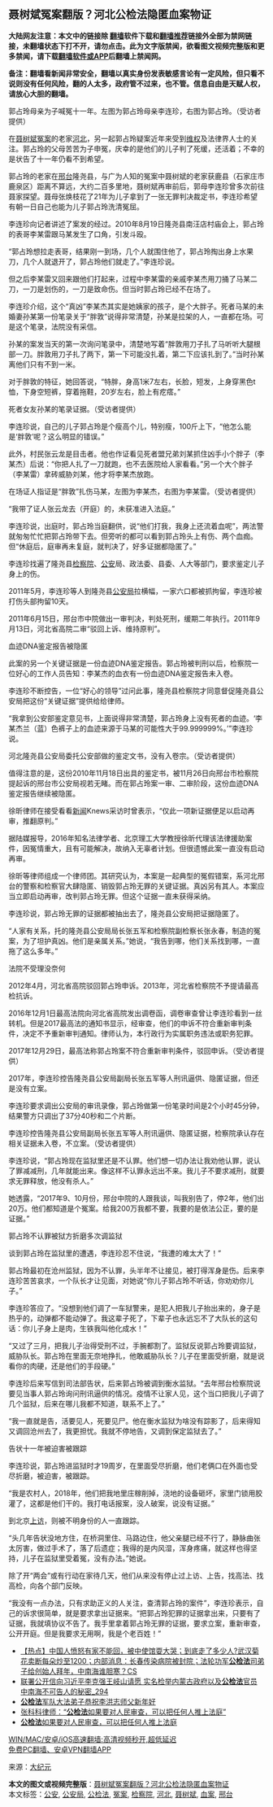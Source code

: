  <h2>聂树斌冤案翻版？河北公检法隐匿血案物证</h2> <p class="notice"><b>大陆网友注意：本文中的链接除 <a href="https://github.com/bannedbook/fanqiang" >翻墙</a>软件下载和<a href="https://github.com/killgcd/justmysocks/blob/master/README.md">翻墙推荐</a>链接外全部为禁网链接，未翻墙状态下打不开，请勿点击。此为文字版禁闻，欲看图文视频完整版和更多禁闻，请下载<a href="https://github.com/bannedbook/fanqiang">翻墙软件或APP</a>后翻墙上禁闻网。</p><p>备注：翻墙看新闻非常安全，翻墙以真实身份发表敏感言论有一定风险，但只看不说则没有任何风险，翻的人太多，政府管不过来，也不管。信息自由是天赋人权，请放心大胆的翻墙。</b></p>  <div class="entry"> <p id="conimg">郭占玲母亲为子喊冤十一年。左图为郭占玲母亲李连珍，右图为郭占玲。（受访者提供）</p> <p>在<a href="https://www.bannedbook.org/bnews/tag/%e8%81%82%e6%a0%91%e6%96%8c/" class="st_tag internal_tag" rel="tag" title="标签 聂树斌 下的日志">聂树斌</a><a href="https://www.bannedbook.org/bnews/tag/%E5%86%A4%E6%A1%88/" class="st_tag internal_tag" rel="tag" title="标签 冤案 下的日志">冤案</a>的老家<a href="https://www.bannedbook.org/bnews/tag/%e6%b2%b3%e5%8c%97/" class="st_tag internal_tag" rel="tag" title="标签 河北 下的日志">河北</a>，另一起郭占玲疑案近年来受到<span class='wp_keywordlink_affiliate'><a href="https://www.bannedbook.org/bnews/weiquan/" title="维权" target="_blank">维权</a></span>及法律界人士的关注。郭占玲的父母苦苦为子申冤，庆幸的是他们的儿子判了死缓，还活着；不幸的是状告了十一年仍看不到希望。</p> <p>郭占玲的老家在<a href="https://www.bannedbook.org/bnews/tag/%E9%82%A2%E5%8F%B0/" class="st_tag internal_tag" rel="tag" title="标签 邢台 下的日志">邢台</a>隆尧县，与广为人知的冤案中聂树斌的老家获鹿县（石家庄市鹿泉区）距离不算远，大约二百多里地，聂树斌再审前后，郭母李连珍曾多次前往聂家探望。聂母张焕枝花了21年为儿子拿到了一张无罪判决裁定书，李连珍希望有朝一日自己也能为儿子郭占玲洗清冤屈。</p> <p>李连珍向记者讲述了案发的经过。2010年8月19日隆尧县南汪店村庙会上，郭占玲的表哥李某雷跟马某发生了口角，引发斗殴。</p> <p>“郭占玲想拉走表哥，结果刚一到场，几个人就围住他了，郭占玲掏出身上水果刀，几个人就退开了，郭占玲他们就走了。”李连珍说。</p> <p>但之后李某雷又回来跟他们打起来，过程中李某雷的亲戚李某杰用刀捅了马某二刀，一刀是划伤的，一刀是致命伤。但当时郭占玲已经不在场了。</p> <p>李连珍介绍，这个“真凶”李某杰其实是她姨家的孩子，是个大胖子。死者马某的未婚妻孙某第一份笔录关于“胖敦”说得非常清楚，孙某是拉架的人，一直都在场。可是这个笔录，法院没有采信。</p> <p>孙某的案发当天的第一次询问笔录中，清楚地写着“胖敦用刀子扎了马听听大腿根部一刀。胖敦用刀子扎了两下，第一下可能没扎着，第二下应该扎到了。”当时孙某离他们只有不到一米。</p> <p>对于胖敦的特征，她回答说，“特胖，身高1米7左右，长脸，短发，上身穿黑色t恤，下身空短裤，穿着拖鞋，20岁左右，脸上有疙瘩。”</p> <p>死者女友孙某的笔录证据。（受访者提供）</p> <p>李连珍说，自己的儿子郭占玲是个瘦高个儿，特别瘦，100斤上下，“他怎么能是‘胖敦’呢？这么明显的错误。”</p> <p>此外，村民张云龙是目击者。他也作证看见死者盟兄弟刘某抓住凶手小个胖子（李某杰）后说：“你把人扎了一刀就跑，也不去医院给人家看看。”另一个大个胖子（李某雷）拿砖威胁刘某，他才将李某杰放跑。</p> <p>在场证人指证是“胖敦”扎伤马某，左图为李某杰，右图为李某雷。（受访者提供）</p>  <p>“我带了证人张云龙去（开庭）的，未获准进入法庭。”</p> <p>李连珍说，出庭时，郭占玲当庭翻供，说“他们打我，我身上还流着血呢”，两法警就匆匆忙忙把郭占玲带下去。但旁听的都可以看到郭占玲头上有伤、两个血痂。但“休庭后，庭审再未复庭，就判决了，好多证据都隐匿了。”</p> <p>李连珍找遍了隆尧县<a href="https://www.bannedbook.org/bnews/tag/%e6%a3%80%e5%af%9f%e9%99%a2/" class="st_tag internal_tag" rel="tag" title="标签 检察院 下的日志">检察院</a>、<a href="https://www.bannedbook.org/bnews/tag/%e5%85%ac%e5%ae%89/" class="st_tag internal_tag" rel="tag" title="标签 公安 下的日志">公安</a>局、政法委、县委、人大等部门，要求鉴定儿子身上的伤。</p> <p>2011年5月，李连珍等人到隆尧县<a href="https://www.bannedbook.org/bnews/tag/%e5%85%ac%e5%ae%89%e5%b1%80/" class="st_tag internal_tag" rel="tag" title="标签 公安局 下的日志">公安局</a>拉横幅，一家六口都被抓拘留，李连珍被打伤头部拘留10天。</p> <p>2011年6月15日，邢台市中院做出一审判决，判处死刑，缓期二年执行。2011年9月13日，河北省高院二审“驳回上诉、维持原判”。</p> <p>血迹DNA鉴定报告被隐匿</p> <p>此案的另一个关键证据是一份血迹DNA鉴定报告。郭占玲被判刑以后，检察院一位好心的工作人员告知：李某杰的血衣有一份血迹DNA鉴定报告未入卷。</p> <p>李连珍不断控告，一位“好心的领导”过问此事，隆尧县检察院才同意督促隆尧县公安局把这份“关键证据”提供给给律师。</p> <p>“我拿到公安部鉴定意见书，上面说得非常清楚，郭占玲身上没有死者的血迹。‘李某杰兰（蓝）色裤子上的血迹来源于马某的可能性大于99.999999%。’”李连珍说。</p> <p>河北隆尧县公安局委托公安部做的鉴定文书，没有入卷宗。（受访者提供）</p> <p>值得注意的是，这份2010年11月18日出具的鉴定书，被11月26日向邢台市检察院提起诉的邢台市公安局视若无睹。而在郭占玲案一审、二审阶段，这份血迹DNA鉴定报告继续被隐匿。</p> <p>徐昕律师在接受看看<span class='wp_keywordlink_affiliate'><a href="https://www.bannedbook.org/" title="新闻">新闻</a></span>Knews采访时曾表示，“仅此一项新证据便足以启动再审，推翻原判。”</p> <p>据陆媒报导，2016年知名法律学者、北京理工大学教授徐昕代理该法律援助案件，因冤情重大，且有可能解决，故纳入无辜者计划。但很遗憾此案一直没有启动再审。</p>  <p>徐昕等律师组成一个律师团。其研究认为，本案是一起典型的冤假错案，系河北邢台的警察和检察官大肆隐匿、销毁郭占玲无罪的关键证据。真凶另有其人。本案应当立即启动再审，改判郭占玲无罪。但这个证据一直未获得采纳。</p> <p>李连珍说，郭占玲无罪的证据都被抽出去了，隆尧县公安局把证据隐匿了。</p> <p>“人家有关系，托的隆尧县公安局局长张五军和检察院副检察长张永春，制造的冤案，为了坦护真凶。他们是亲属关系。”她说，“我告到哪，他们关系找到哪，一直拖了这么多年。”</p> <p>法院不受理没奈何</p> <p>2012年4月，河北省高院驳回郭占玲申诉。2013年，河北省检察院不予提请最高检抗诉。</p> <p>2016年12月1日最高法院向河北省高院发出调卷函，调卷审查曾让李连珍看到一丝转机。但是2017最高法的通知书显示，经审查，他们的申诉不符合重新审判条件，决定不予重新审判通知。律师认为，本行政行为实属职务违法或职务犯罪。</p> <p>2017年12月29日，最高法称郭占玲案不符合重新审判条件，驳回申诉。（受访者提供）</p> <p>2017年，李连珍控告隆尧县公安局副局长张五军等人刑讯逼供、隐匿证据，但还是没有立案。</p> <p>李连珍要求调出公安局的审讯录像，郭占玲做第一份笔录时间是2个小时45分钟，结果警方只调出了37分40秒和二个片断。</p> <p>李连珍控告隆尧县公安局副局长张五军等人刑讯逼供、隐匿证据，检察院承认存在相关证据未入卷，不立案。（受访者提供）</p> <p>李连珍说，“郭占玲现在监狱里还是不认罪。他们想一切办法让我劝他认罪，说认了罪减减刑，几年就能出来。像这样不认罪永远出不来。我儿子不要求减刑，就要求无罪释放，他没有杀人。”</p> <p>她透露，“2017年9、10月份，邢台中院的人跟我谈，叫我别告了，停2年，他们出20万。他们都知道是个冤案。给我200万我都不要，我要的是依法公正，要的是证据。”</p> <p>郭占玲不认罪被狱方折磨多次调监狱</p>  <p>谈到郭占玲在监狱里的遭遇，李连珍忍不住说，“我遭的难太大了！”</p> <p>郭占玲最初在沧州监狱，因为不认罪，头半年不让接见，被打得浑身是伤。后来李连珍苦苦哀求，一个队长才让见面，对她说“你儿子郭占玲不听话，你劝劝你儿子。”</p> <p>李连珍答应了。“没想到他们调了一车狱警来，是犯人把我儿子抬出来的，身子是热乎的，动弹都不能动弹了。我这辈子死了，下辈子也永远忘不了大队长的这句话：你儿子身上是肉，生铁我叫他化成水！”</p> <p>“又过了三月，把我儿子治得受刑不过，手腕都割了。监狱反说郭占玲要调监狱，威胁队长。郭占玲在里面无奈地挣扎，他敢威胁队长？儿子在里面受折磨，就是说看你的肉硬，还是他们的手段硬。”</p> <p>李连珍后来写信到司法部告状，后来郭占玲被调到衡水监狱。“去年邢台检察院说要见当事人郭占玲询问刑讯逼供的情况。疫情不让家人见，这个当口把我儿子调了几个监狱，后来在哪儿我都不知道，联系不上了。”</p> <p>“我一直就是告，活要见人，死要见尸。他在衡水监狱为啥没有踪影了，后来得知又调回沧州去了，我更担忧。我就不停地告，又调到保定监狱去了。”</p> <p>告状十一年被迫害被跟踪</p> <p>李连珍说，郭占玲进监狱时才19周岁，在里面受尽折磨，他们老俩口在外面也受尽折磨，被迫害，被跟踪。</p> <p>“我是农村人，2018年，他们把我地里庄稼削掉，浇地的设备砸坏，家里门锁用胶灌了，这都是他们干的。我打电话报案，没人破案，说没有证据。”</p> <p>到北京<span class='wp_keywordlink_affiliate'><a href="https://www.bannedbook.org/bnews/weiquan/" title="上访" target="_blank">上访</a></span>，则被不明身份的人一直跟踪。</p> <p>“头几年告状没地方住，在桥洞里住、马路边住，他父亲腿已经不行了，静脉曲张太厉害，做过手术了，落了后遗症；我得的是内风湿，浑身疼痛，就这样也得坚持，儿子在监狱里受着冤，没有办法。”她说。</p> <p>除了开“两会”或有行动在家待几天，他们从来没有停止过上访、上告，找高法、找高检，向各个部门反映。</p> <p>“我没有一点办法，只有求助正义的人关注，查清郭占玲的案件”，李连珍表示，自己的诉求很简单，就是要求拿出证据来。“把郭占玲犯罪的证据拿出来，只要有了证据，我就填协议不告了。我手里拿着郭占玲无罪的证据，要求立案，重新审查，公开开庭。但是我要求无用啊，我是个老百姓！”</p>  <ul class='op-related-articles' title='相关阅读'> <li><a href='https://www.bannedbook.org/bnews/bannedvideo/20210215/1487506.html' target='_blank'>【热点】中国人愤怒有家不能回，被中使馆耍大哭；到底走了多少人?武汉菊花卖断每朵炒至1200；内部消息：长春传染病院被封院；法轮功军<b>公检法</b>司弟子给创始人拜年，中南海谁胆寒？CS</a></li> <li><a href='https://www.bannedbook.org/bnews/comments/20210106/1461826.html' target='_blank'>联署公开信向习近平李克强王岐山请愿 实名检举内蒙古政府以及<b>公检法</b>官员 中南海不可告人的秘密_294</a></li> <li><a href='https://www.bannedbook.org/bnews/cbnews/20210104/1460876.html' target='_blank'><b>公检法</b>军队大法弟子恭祝李洪志师父新年好</a></li> <li><a href='https://www.bannedbook.org/bnews/baitai/20210102/1459834.html' target='_blank'>张科科律师：“<b>公检法</b>如果要对人民审查，可以把任何人推上法庭”</a></li> <li><a href='https://www.bannedbook.org/bnews/renquan/20210102/1459578.html' target='_blank'><b>公检法</b>如果要对人民审查，可以把任何人推上法庭</a></li> </ul> <p class="texttj"> <a href="https://github.com/bannedbook/fanqiang/wiki/V2ray%E6%9C%BA%E5%9C%BA" target="_blank">WIN/MAC/安卓/iOS高速翻墙:高清视频秒开,超低延迟</a><br/> <a href="https://github.com/bannedbook/fanqiang/wiki/%E7%A6%81%E9%97%BB%E7%BD%91%E5%AE%89%E5%8D%93%E7%BF%BB%E5%A2%99%E6%96%B0%E9%97%BBAPP" target="_blank">免费PC翻墙、安卓VPN翻墙APP</a></p><p> 来源：<span class='wp_keywordlink_affiliate'><a href="http://www.epochtimes.com/" title="大纪元" target="_blank">大纪元</a></span> </p><a name='sharetosocial'></a>       <div><b>本文的图文或视频完整版</b>：<a href='https://www.bannedbook.org/bnews/cbnews/20210306/1499663.html'>聂树斌冤案翻版？河北公检法隐匿血案物证</a></div>  </div><!--END ENTRY--> <div class="postfooter"> <div>本文标签：<a href="https://www.bannedbook.org/bnews/tag/%e5%85%ac%e5%ae%89/" rel="tag">公安</a>, <a href="https://www.bannedbook.org/bnews/tag/%e5%85%ac%e5%ae%89%e5%b1%80/" rel="tag">公安局</a>, <a href="https://www.bannedbook.org/bnews/tag/%E5%85%AC%E6%A3%80%E6%B3%95/" rel="tag">公检法</a>, <a href="https://www.bannedbook.org/bnews/tag/%E5%86%A4%E6%A1%88/" rel="tag">冤案</a>, <a href="https://www.bannedbook.org/bnews/tag/%e6%a3%80%e5%af%9f%e9%99%a2/" rel="tag">检察院</a>, <a href="https://www.bannedbook.org/bnews/tag/%e6%b2%b3%e5%8c%97/" rel="tag">河北</a>, <a href="https://www.bannedbook.org/bnews/tag/%e8%81%82%e6%a0%91%e6%96%8c/" rel="tag">聂树斌</a>, <a href="https://www.bannedbook.org/bnews/tag/%e8%a1%80%e6%a1%88/" rel="tag">血案</a>, <a href="https://www.bannedbook.org/bnews/tag/%E9%82%A2%E5%8F%B0/" rel="tag">邢台</a></div>  </div><!--END POSTFOOTER--> 